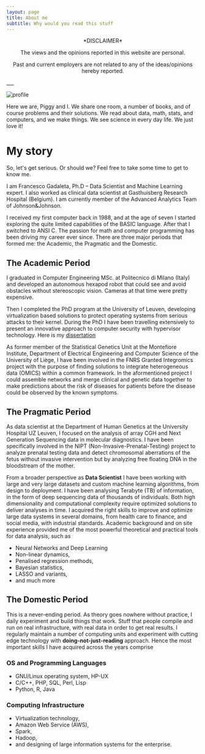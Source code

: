 ```yaml
---
layout: page
title: About me
subtitle: Why would you read this stuff 
---
```


<center>
*DISCLAIMER*
</center>

<center>
<p>The views and the opinions reported in this website are personal.</p>
<p>Past and current employers are not related to any of the ideas/opinions hereby reported.</p>
</center>
___


![profile](https://worldofpiggy.github.io/img/linkedin_2014_round.jpg "Profile Picture 2014")

Here we are, Piggy and I. We share one room, a number of books, and of course problems and their solutions. We read about data, math, stats, and computers, and we make things.
We see science in every day life. We just love it!

# My story

So, let's get serious. Or should we? 
Feel free to take some time to get to know me.

I am Francesco Gadaleta, Ph.D – Data Scientist and Machine Learning expert. I also worked as clinical data scientist at Gasthuisberg Research Hospital (Belgium). I am currently member of the Advanced Analytics Team of Johnson&Johnson.

I received my first computer back in 1988, and at the age of seven I started exploring the quite limited capabilities of the BASIC language. After that I switched to ANSI C. The passion for math and computer programming has been driving my career ever since. 
There are three major periods that formed me: the Academic, the Pragmatic and the Domestic.

## The Academic Period
I graduated in Computer Engineering MSc. at Politecnico di Milano (Italy) and developed an autonomous hexapod robot that could see and avoid obstacles without stereoscopic vision. Cameras at that time were pretty expensive.

Then I completed the PhD program at the University of Leuven, developing virtualization based solutions to protect operating systems from serious attacks to their kernel. During the PhD I have been travelling extensively to present an innovative approach to computer security with hypervisor technology. Here is my [dissertation](https://lirias.kuleuven.be/bitstream/123456789/413219/1/phd+dissertation.pdf)


As former member of the Statistical Genetics Unit at the Montefiore Institute, Department of Electrical Engineering and Computer Science of the University of Liège, I have been involved in the FNRS Granted Integromics project with the purpose of finding solutions to integrate heterogeneous data (OMICS) within a common framework. In the aformentioned project I could assemble networks and merge clinical and genetic data together to make predictions about the risk of diseases for patients before the disease could be observed by the known symptoms. 



## The Pragmatic Period

As data scientist at the Department of Human Genetics at the University Hospital UZ Leuven, I focused on the analysis of array CGH and Next Generation Sequencing data in molecular diagnostics. I have been specifically involved in the NIPT (Non-Invasive-Prenatal-Testing) project to analyze prenatal testing data and detect chromosomal aberrations of the fetus without invasive intervention but by analyzing free floating DNA in the bloodstream of the mother.


From a broader perspective as **Data Scientist** I have been working with large and very large datasets and custom machine learning algorithms, from design to deployment. I have been analysing Terabyte (TB) of information, in the form of deep sequencing data of thousands of individuals. Both high dimensionality and computational complexity require optimized solutions to deliver analyses in time. I acquired the right skills to improve and optimize large data systems in several domains, 
from health care to finance, and social media, with industrial standards.
Academic background and on site experience provided me of the most powerful theoretical and practical tools for data analysis, such as

-  Neural Networks and Deep Learning
-  Non-linear dynamics,
-  Penalised regression methods,
-  Bayesian statistics,
-  LASSO and variants,
-  and much more


## The Domestic Period 

This is a never-ending period. 
As theory goes nowhere without practice, I daily experiment and build things that work. Stuff that people compile and run on real infrastructure, with real data in order to get real results. I regularly maintain a number of computing units and experiment with cutting edge technology with **doing-not-just-reading** approach.
Hence the most important skills I have acquired across the years comprise 

### OS and Programming Languages

- GNU/Linux operating system, HP-UX
- C/C++, PHP, SQL, Perl, Lisp
- Python, R, Java

### Computing Infrastructure
- Virtualization technology,
- Amazon Web Service (AWS), 
- Spark, 
- Hadoop, 
- and designing of large information systems for the enterprise.

